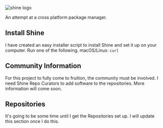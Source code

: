 ![shine logo](https://github.com/flash76/shine/raw/master/shinelogofinal.png)

An attempt at a cross platform package manager.

## Install Shine
I have created an easy installer script to install Shine and set it up on your computer. Run one of the following.
macOS/Linux:
`curl `

## Community Information
For this project to fully come to fruition, the community must be involved.
I need Shine Repo Curators to add software to the repositories. More information will come soon.

## Repositories
It's going to be some time until I get the Repositories set up. I will update this section
once I do this.
